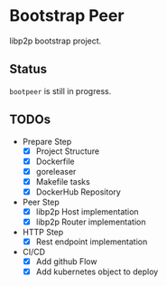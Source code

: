 # Bootstrap Peer 
libp2p bootstrap project.

## Status
`bootpeer` is still in progress.

## TODOs
- Prepare Step
    - [x] Project Structure
    - [x] Dockerfile
    - [x] goreleaser
    - [x] Makefile tasks
    - [x] DockerHub Repository
- Peer Step
    - [x] libp2p Host implementation
    - [x] libp2p Router implementation
- HTTP Step
    - [x] Rest endpoint implementation
- CI/CD
  - [x] Add github Flow
  - [x] Add kubernetes object to deploy
